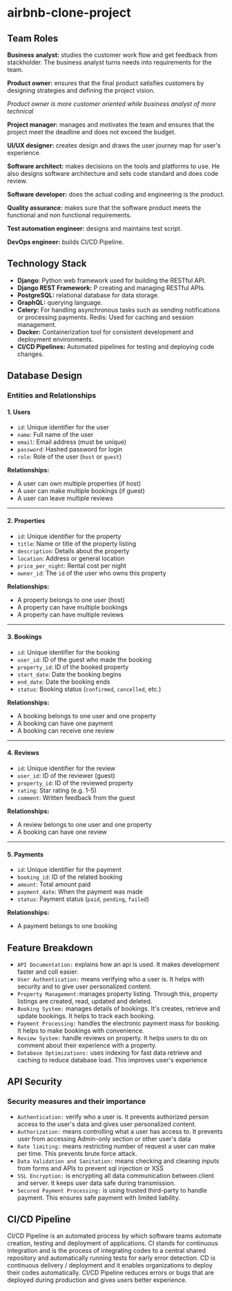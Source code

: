 # airbnb-clone-project

## Team Roles

**Business analyst:** studies the customer work flow and get feedback from stackholder. The business analyst turns needs into requirements for the team. 

**Product owner:** ensures that the final product satisfies customers by designing strategies and defining the project vision. 

*Product owner is more customer oriented while business analyst of more technical*

**Project manager:** manages and motivates the team and ensures that the project meet the deadline and does not exceed the budget. 

**UI/UX designer:** creates design and draws the user journey map for user's experience. 

**Software architect:** makes decisions on the tools and platforms to use. He also designs software architecture and sets code standard and does code review. 

**Software developer:** does the actual coding and engineering is the product. 

**Quality assurance:** makes sure that the software product meets the functional and non functional requirements.

**Test automation engineer:** designs and maintains test script. 

**DevOps engineer:** builds CI/CD Pipeline. 

## Technology Stack

- **Django**: Python web framework used for building the RESTful API.
- **Django REST Framework:** P creating and managing RESTful APIs.
- **PostgreSQL:** relational database for data storage.
- **GraphQL:** querying language.
- **Celery:** For handling asynchronous tasks such as sending notifications or processing payments.
Redis: Used for caching and session management.
- **Docker:** Containerization tool for consistent development and deployment environments.
- **CI/CD Pipelines:** Automated pipelines for testing and deploying code changes. 

## Database Design

### Entities and Relationships

#### 1. Users
- `id`: Unique identifier for the user
- `name`: Full name of the user
- `email`: Email address (must be unique)
- `password`: Hashed password for login
- `role`: Role of the user (`host` or `guest`)

**Relationships:**
- A user can own multiple properties (if host)
- A user can make multiple bookings (if guest)
- A user can leave multiple reviews

---

#### 2. Properties
- `id`: Unique identifier for the property
- `title`: Name or title of the property listing
- `description`: Details about the property
- `location`: Address or general location
- `price_per_night`: Rental cost per night
- `owner_id`: The `id` of the user who owns this property

**Relationships:**
- A property belongs to one user (host)
- A property can have multiple bookings
- A property can have multiple reviews

---

#### 3. Bookings
- `id`: Unique identifier for the booking
- `user_id`: ID of the guest who made the booking
- `property_id`: ID of the booked property
- `start_date`: Date the booking begins
- `end_date`: Date the booking ends
- `status`: Booking status (`confirmed`, `cancelled`, etc.)

**Relationships:**
- A booking belongs to one user and one property
- A booking can have one payment
- A booking can receive one review

---

#### 4. Reviews
- `id`: Unique identifier for the review
- `user_id`: ID of the reviewer (guest)
- `property_id`: ID of the reviewed property
- `rating`: Star rating (e.g. 1-5)
- `comment`: Written feedback from the guest

**Relationships:**
- A review belongs to one user and one property
- A booking can have one review

---

#### 5. Payments
- `id`: Unique identifier for the payment
- `booking_id`: ID of the related booking
- `amount`: Total amount paid
- `payment_date`: When the payment was made
- `status`: Payment status (`paid`, `pending`, `failed`)

**Relationships:**
- A payment belongs to one booking

## Feature Breakdown
- `API Documentation:` explains how an api is used. It makes development faster and coll easier. 
- `User Authentication:` means verifying who a user is. It helps with security and to give user personalized content. 
- `Property Management:`manages property listing. Through this, property listings are created, read, updated and deleted. 
- `Booking System:` manages details of bookings. It's creates, retrieve and update bookings. It helps to track each booking. 
- `Payment Processing:` handles the electronic payment mass for booking. It helps to make bookings with convenience. 
- `Review System:` handle reviews on property. It helps users to do on comment about their experience with a property. 
- `Database Optimizations:` uses indexing for fast data retrieve and caching to reduce database load. This improves user's experience 
## API Security
### Security measures and their importance
- `Authentication:` verify who a user is. It prevents authorized person access to the user's data and gives user personalized content. 
- `Authorization:` means controlling what a user has access to. It prevents user from accessing Admin-only section or other user's data
- `Rate limiting:` means restricting number of request a user can make per time. This prevents brute force attack. 
- `Data Validation and Sanitation:` means checking  and cleaning inputs from forms and APIs to prevent sql injection or XSS
- `SSL Encryption:` is encrypting all data communication between client and server. It keeps user data safe during transmission. 
- `Secured Payment Processing:` is using trusted third-party to handle payment. This ensures safe payment with limited liability. 

## CI/CD Pipeline
CI/CD Pipeline is an automated process by which software teams automate creation, testing and deployment of applications. CI stands for continuous integration and is the process of integrating codes to a central shared repository and automatically running tests for early error detection. CD is continuous delivery / deployment and it enables organizations to deploy their codes automatically. 
CI/CD Pipeline reduces errors or bugs that are deployed during production and gives users better experience. 
